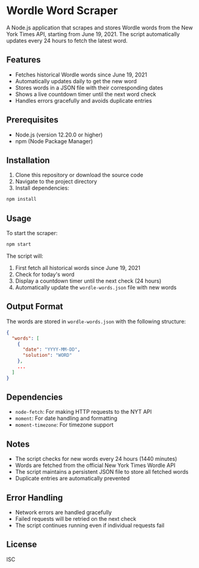 # Wordle Word Scraper

A Node.js application that scrapes and stores Wordle words from the New York Times API, starting from June 19, 2021. The script automatically updates every 24 hours to fetch the latest word.

## Features

- Fetches historical Wordle words since June 19, 2021
- Automatically updates daily to get the new word
- Stores words in a JSON file with their corresponding dates
- Shows a live countdown timer until the next word check
- Handles errors gracefully and avoids duplicate entries

## Prerequisites

- Node.js (version 12.20.0 or higher)
- npm (Node Package Manager)

## Installation

1. Clone this repository or download the source code
2. Navigate to the project directory
3. Install dependencies:
```bash
npm install
```

## Usage

To start the scraper:
```bash
npm start
```

The script will:
1. First fetch all historical words since June 19, 2021
2. Check for today's word
3. Display a countdown timer until the next check (24 hours)
4. Automatically update the `wordle-words.json` file with new words

## Output Format

The words are stored in `wordle-words.json` with the following structure:
```json
{
  "words": [
    {
      "date": "YYYY-MM-DD",
      "solution": "WORD"
    },
    ...
  ]
}
```

## Dependencies

- `node-fetch`: For making HTTP requests to the NYT API
- `moment`: For date handling and formatting
- `moment-timezone`: For timezone support

## Notes

- The script checks for new words every 24 hours (1440 minutes)
- Words are fetched from the official New York Times Wordle API
- The script maintains a persistent JSON file to store all fetched words
- Duplicate entries are automatically prevented

## Error Handling

- Network errors are handled gracefully
- Failed requests will be retried on the next check
- The script continues running even if individual requests fail

## License

ISC 